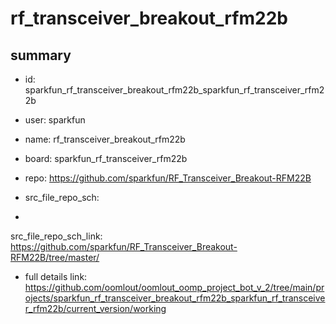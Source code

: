 # rf_transceiver_breakout_rfm22b
 
## summary 
* id: sparkfun_rf_transceiver_breakout_rfm22b_sparkfun_rf_transceiver_rfm22b
* user: sparkfun
* name: rf_transceiver_breakout_rfm22b
* board: sparkfun_rf_transceiver_rfm22b
* repo: https://github.com/sparkfun/RF_Transceiver_Breakout-RFM22B



* src_file_repo_sch: 
*
 src_file_repo_sch_link: https://github.com/sparkfun/RF_Transceiver_Breakout-RFM22B/tree/master/
* full details link: https://github.com/oomlout/oomlout_oomp_project_bot_v_2/tree/main/projects/sparkfun_rf_transceiver_breakout_rfm22b_sparkfun_rf_transceiver_rfm22b/current_version/working  






